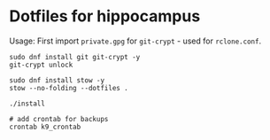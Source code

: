 # Dotfiles for hippocampus

Usage: 
First import `private.gpg` for `git-crypt` - used for `rclone.conf`.
```
sudo dnf install git git-crypt -y
git-crypt unlock

sudo dnf install stow -y
stow --no-folding --dotfiles .

./install

# add crontab for backups
crontab k9_crontab
```
